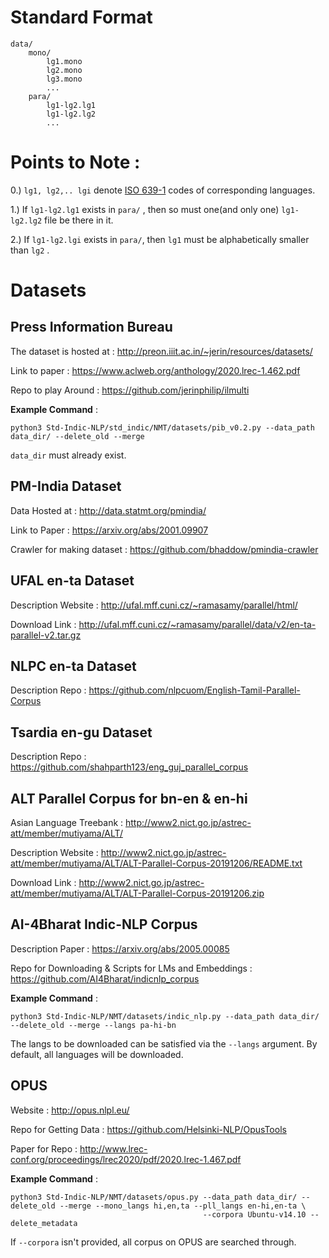 # Standard Format

```
data/
    mono/
        lg1.mono
        lg2.mono
        lg3.mono
        ...
    para/
        lg1-lg2.lg1
        lg1-lg2.lg2
        ...
```

# Points to Note :

0.) ```lg1, lg2,.. lgi``` denote [ISO 639-1](https://en.wikipedia.org/wiki/List_of_ISO_639-1_codes) codes of corresponding languages.

1.) If ```lg1-lg2.lg1``` exists in ```para/``` , then so must one(and only one) ```lg1-lg2.lg2``` file be there in it.

2.) If ```lg1-lg2.lgi``` exists in ```para/```, then ```lg1``` must be alphabetically smaller than ```lg2``` .

# Datasets

## Press Information Bureau

The dataset is hosted at : http://preon.iiit.ac.in/~jerin/resources/datasets/

Link to paper : https://www.aclweb.org/anthology/2020.lrec-1.462.pdf

Repo to play Around : https://github.com/jerinphilip/ilmulti

**Example Command** : 
```
python3 Std-Indic-NLP/std_indic/NMT/datasets/pib_v0.2.py --data_path data_dir/ --delete_old --merge
```

```data_dir``` must already exist. 

## PM-India Dataset

Data Hosted at : http://data.statmt.org/pmindia/

Link to Paper : https://arxiv.org/abs/2001.09907

Crawler for making dataset : https://github.com/bhaddow/pmindia-crawler

## UFAL en-ta Dataset

Description Website : http://ufal.mff.cuni.cz/~ramasamy/parallel/html/

Download Link : http://ufal.mff.cuni.cz/~ramasamy/parallel/data/v2/en-ta-parallel-v2.tar.gz

## NLPC en-ta Dataset

Description Repo : https://github.com/nlpcuom/English-Tamil-Parallel-Corpus

## Tsardia en-gu Dataset

Description Repo : https://github.com/shahparth123/eng_guj_parallel_corpus

## ALT Parallel Corpus for bn-en & en-hi

Asian Language Treebank : http://www2.nict.go.jp/astrec-att/member/mutiyama/ALT/

Description Website : http://www2.nict.go.jp/astrec-att/member/mutiyama/ALT/ALT-Parallel-Corpus-20191206/README.txt

Download Link : http://www2.nict.go.jp/astrec-att/member/mutiyama/ALT/ALT-Parallel-Corpus-20191206.zip

## AI-4Bharat Indic-NLP Corpus 

Description Paper : https://arxiv.org/abs/2005.00085

Repo for Downloading & Scripts for LMs and Embeddings : https://github.com/AI4Bharat/indicnlp_corpus

**Example Command** :

```
python3 Std-Indic-NLP/NMT/datasets/indic_nlp.py --data_path data_dir/ --delete_old --merge --langs pa-hi-bn
```
The langs to be downloaded can be satisfied via the ```--langs``` argument. By default, all languages will be downloaded.

## OPUS

Website : http://opus.nlpl.eu/

Repo for Getting Data : https://github.com/Helsinki-NLP/OpusTools

Paper for Repo : http://www.lrec-conf.org/proceedings/lrec2020/pdf/2020.lrec-1.467.pdf

**Example Command** :

```
python3 Std-Indic-NLP/NMT/datasets/opus.py --data_path data_dir/ --delete_old --merge --mono_langs hi,en,ta --pll_langs en-hi,en-ta \
                                           --corpora Ubuntu-v14.10 --delete_metadata
```

If ```--corpora``` isn't provided, all corpus on OPUS are searched through.
